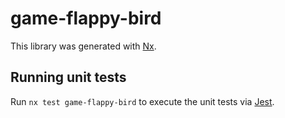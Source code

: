 # game-flappy-bird

This library was generated with [Nx](https://nx.dev).

## Running unit tests

Run `nx test game-flappy-bird` to execute the unit tests via [Jest](https://jestjs.io).
